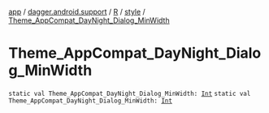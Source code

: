 [app](../../../index.md) / [dagger.android.support](../../index.md) / [R](../index.md) / [style](index.md) / [Theme_AppCompat_DayNight_Dialog_MinWidth](./-theme_-app-compat_-day-night_-dialog_-min-width.md)

# Theme_AppCompat_DayNight_Dialog_MinWidth

`static val Theme_AppCompat_DayNight_Dialog_MinWidth: `[`Int`](https://kotlinlang.org/api/latest/jvm/stdlib/kotlin/-int/index.html)
`static val Theme_AppCompat_DayNight_Dialog_MinWidth: `[`Int`](https://kotlinlang.org/api/latest/jvm/stdlib/kotlin/-int/index.html)